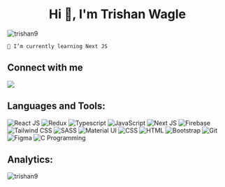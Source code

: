 <h1 align="center">Hi 👋, I'm Trishan Wagle</h1>

<p align="left"> <img src="https://komarev.com/ghpvc/?username=trishan9&label=Profile%20views&color=db0606&style=flat" alt="trishan9" /> </p>

`🌱 I’m currently learning Next JS`

## Connect with me

<p align="left">
<a href="https://www.linkedin.com/in/trishan-wagle-5b499722b/" target="_blank">
  <img align="center" src="https://skillicons.dev/icons?i=linkedin"/>
</a>
</p>

## Languages and Tools:

![React JS](https://skillicons.dev/icons?i=react "React JS")
![Redux](https://skillicons.dev/icons?i=redux "Redux")
![Typescript](https://skillicons.dev/icons?i=ts "Typescript")
![JavaScript](https://skillicons.dev/icons?i=js "JavaScript")
![Next JS](https://skillicons.dev/icons?i=nextjs "Next JS")
![Firebase](https://skillicons.dev/icons?i=firebase "Firebase")
![Tailwind CSS](https://skillicons.dev/icons?i=tailwindcss "Tailwind CSS")
![SASS](https://skillicons.dev/icons?i=sass "SASS")
![Material UI](https://skillicons.dev/icons?i=materialui "Material UI")
![CSS](https://skillicons.dev/icons?i=css "CSS")
![HTML](https://skillicons.dev/icons?i=html "HTML")
![Bootstrap](https://skillicons.dev/icons?i=bootstrap "Bootstrap")
![Git](https://skillicons.dev/icons?i=git "Git")
![Figma](https://skillicons.dev/icons?i=figma "Figma")
![C Programming](https://skillicons.dev/icons?i=c "C Programming")

## Analytics:
<p>
  <img 
  align="left" 
  src="https://github-readme-stats.vercel.app/api/top-langs?username=trishan9&show_icons=true&locale=en&layout=compact&theme=tokyonight"" 
  alt="trishan9" 
  />
</p>
